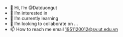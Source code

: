 - 👋 Hi, I’m @Datduongut
- 👀 I’m interested in  
- 🌱 I’m currently learning  
- 💞️ I’m looking to collaborate on ...
- 📫 How to reach me  email 1951120012@sv.ut.edu.vn

<!---
Datduongut/Datduongut is a ✨ special ✨ repository because its `README.md` (this file) appears on your GitHub profile.
You can click the Preview link to take a look at your changes.
--->
